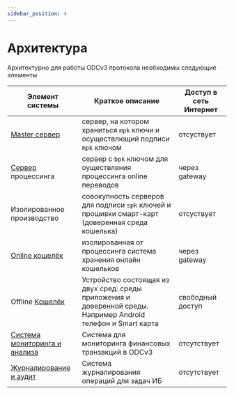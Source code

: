 ```yaml
---
sidebar_position: 4
---
```

# Архитектура

Архитектурно для работы ODCv3 протокола необходимы следующие элементы


| Элемент системы                                   | Краткое описание                                                                                               | Доступ в сеть Интернет | 
|---------------------------------------------------|----------------------------------------------------------------------------------------------------------------|------------------------|
| [Master сервер](bank/master-server.md)            | сервер, на котором храниться `mpk` ключи и осуществлющий подписи `mpk` ключом                                  | отсуствует             |
| [Сервер](bank/server.md) процессинга              | сервер с `bpk` ключом для оуществления процессинга online переводов                                            | через gateway          |
| Изолированное производство                        | совокупность серверов для подписи `spk` ключей и прошивки смарт-карт (доверенная среда кошелька)               | отсуствует             |   
| [Online кошелёк](wallet/online.md)                | изолированная от процессинга система хранения онлайн кошельков                                                 | через gateway          |            
| Offline [Кошелёк](wallet/index.md)                | Устройство состоящая из двух сред: среды приложения и доверенной среды. Например Android телефон и Smart карта | свободный доступ       |
| [Система мониторинга и анализа](bank/analysis.md) | Система для мониторинга финансовых транзакций в ODCv3                                                          | отсутствует            | 
| [Журналирование и аудит](bank/audit.md)           | Система журналирования операций для задач ИБ                                                                   | отсутствует            | 
